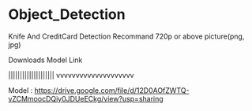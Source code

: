 # Object_Detection
Knife And CreditCard Detection Recommand 720p or above picture(png, jpg)

Downloads Model Link

||||||||||||||||||||
vvvvvvvvvvvvvvvvvvvv

Model : https://drive.google.com/file/d/12D0AOfZWTQ-vZCMmoocDQiy0JDUeECkg/view?usp=sharing
